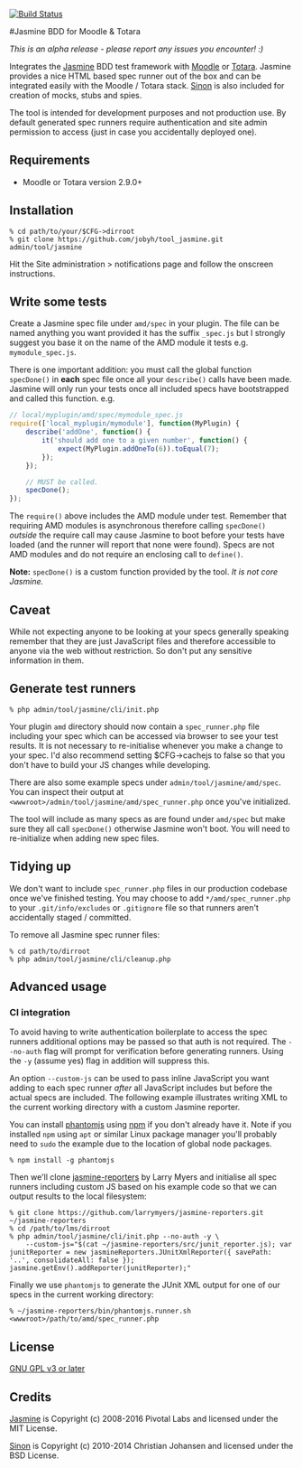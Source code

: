 [![Build Status](https://travis-ci.org/jobyh/tool_jasmine.svg?branch=master)](https://travis-ci.org/jobyh/tool_jasmine)

#Jasmine BDD for Moodle & Totara

*This is an alpha release - please report any issues you encounter! :)*

Integrates the [Jasmine](https://github.com/jasmine/jasmine) BDD test framework with [Moodle](https://moodle.org/) or [Totara](https://www.totaralms.com/). Jasmine provides a nice HTML based spec runner out of the box and can be integrated easily with the Moodle / Totara stack. [Sinon](http://sinonjs.org/) is also included for creation of mocks, stubs and spies.

The tool is intended for development purposes and not production use. By default generated spec runners require authentication and site admin permission to access (just in case you accidentally deployed one).

## Requirements
- Moodle or Totara version 2.9.0+

## Installation

```
% cd path/to/your/$CFG->dirroot
% git clone https://github.com/jobyh/tool_jasmine.git admin/tool/jasmine
```

Hit the Site administration > notifications page and follow the onscreen instructions.

## Write some tests
Create a Jasmine spec file under `amd/spec` in your plugin. The file can be named anything you want provided it has the suffix `_spec.js` but I strongly suggest you base it on the name of the AMD module it tests e.g. `mymodule_spec.js`.

There is one important addition: you must call the global function `specDone()` in **each** spec file once all your `describe()` calls have been made. Jasmine will only run your tests once all included specs have bootstrapped and called this function. e.g.

```javascript
// local/myplugin/amd/spec/mymodule_spec.js
require(['local_myplugin/mymodule'], function(MyPlugin) {
	describe('addOne', function() {
		it('should add one to a given number', function() {
			expect(MyPlugin.addOneTo(6)).toEqual(7);
		});
	});

	// MUST be called.
	specDone();
});
```

The `require()` above includes the AMD module under test. Remember that requiring AMD modules is asynchronous therefore calling `specDone()` *outside* the require call may cause Jasmine to boot before your tests have loaded (and the runner will report that none were found). Specs are not AMD modules and do not require an enclosing call to `define()`.

**Note:** `specDone()` is a custom function provided by the tool. *It is not core Jasmine.*

## Caveat
While not expecting anyone to be looking at your specs generally speaking remember that they are just JavaScript files and therefore accessible to anyone via the web without restriction. So don't put any sensitive information in them.

## Generate test runners

```
% php admin/tool/jasmine/cli/init.php
```

Your plugin `amd` directory should now contain a `spec_runner.php` file including your spec which can be accessed via browser to see your test results. It is not necessary to re-initialise whenever you make a change to your spec. I'd also recommend setting $CFG->cachejs to false so that you don't have to build your JS changes while developing.

There are also some example specs under `admin/tool/jasmine/amd/spec`. You can inspect their output at `<wwwroot>/admin/tool/jasmine/amd/spec_runner.php` once you've initialized.

The tool will include as many specs as are found under `amd/spec` but make sure they all call `specDone()` otherwise Jasmine won't boot. You will need to re-initialize when adding new spec files.

## Tidying up
We don't want to include `spec_runner.php` files in our production codebase once we've finished testing. You may choose to add `*/amd/spec_runner.php` to your `.git/info/excludes` or `.gitignore` file so that runners aren't accidentally staged / committed.

To remove all Jasmine spec runner files:

```
% cd path/to/dirroot
% php admin/tool/jasmine/cli/cleanup.php
```

## Advanced usage
### CI integration
To avoid having to write authentication boilerplate to access the spec runners additional options may be passed so that auth is not required. The `--no-auth` flag will prompt for verification before generating runners. Using the `-y` (assume yes) flag in addition will suppress this.

An option `--custom-js` can be used to pass inline JavaScript you want adding to each spec runner *after*
all JavaScript includes but before the actual specs are included. The following example illustrates writing XML to the current working directory with a custom Jasmine reporter.

You can install [phantomjs](http://phantomjs.org/) using [npm](https://www.npmjs.com/) if you don't already have it. Note if you installed `npm` using `apt` or similar Linux package manager you'll probably need to `sudo` the example due to the location of global node packages.

```
% npm install -g phantomjs
```

Then we'll clone [jasmine-reporters](https://github.com/larrymyers/jasmine-reporters) by Larry Myers and initialise all spec runners including custom JS based on his example code so that we can output results to the local filesystem:

```
% git clone https://github.com/larrymyers/jasmine-reporters.git ~/jasmine-reporters
% cd /path/to/lms/dirroot
% php admin/tool/jasmine/cli/init.php --no-auth -y \
    --custom-js="$(cat ~/jasmine-reporters/src/junit_reporter.js); var junitReporter = new jasmineReporters.JUnitXmlReporter({ savePath: '..', consolidateAll: false }); jasmine.getEnv().addReporter(junitReporter);"
```

Finally we use `phantomjs` to generate the JUnit XML output for one of our specs in the current working directory:

```
% ~/jasmine-reporters/bin/phantomjs.runner.sh <wwwroot>/path/to/amd/spec_runner.php
```

## License
[GNU GPL v3 or later](http://www.gnu.org/copyleft/gpl.html)

## Credits
[Jasmine](https://github.com/jasmine/jasmine) is Copyright (c) 2008-2016 Pivotal Labs and licensed under the MIT License.

[Sinon](http://sinonjs.org/) is Copyright (c) 2010-2014 Christian Johansen and licensed under the BSD License.
